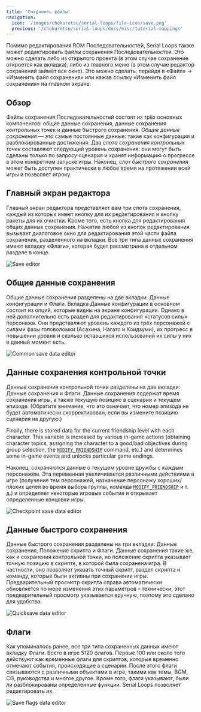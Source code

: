 ```yaml
---
title: 'Сохранить файлы'
navigation:
  icon: '/images/chokuretsu/serial-loops/file-icon/save.png'
  previous: '/chokuretsu/serial-loops/docs/misc/tutorial-mappings'
---
```


Помимо редактирования ROM Последовательностей, Serial Loops также может редактировать файлы сохранения Последовательностей. Это можно сделать либо
из открытого проекта (в этом случае сохранение откроется как вкладка), либо из главного меню (в этом случае редактор сохранений займёт все окно). 
Это можно сделать, перейдя в «Файл» &rarr; «Изменить файл сохранения» или нажав ссылку «Изменить файл сохранения» на главном экране.

## Обзор
Файлы сохранения Последовательностей состоят из трёх основных компонентов: общие данные сохранения, данные сохранения контрольных точек и данные быстрого сохранения.
_Общие данные сохранения_ — это самые постоянные данные: такие как конфигурация и разблокированные достижения. Два _слота сохранения контрольных точек_
составляют следующий уровень сохранения: они могут быть сделаны только по запросу сценария и хранят информацию о прогрессе
в этом конкретном запуске игры. Наконец, _слот быстрого сохранения_ может быть доступен практически в любое время на протяжении всей игры и позволяет
игроку.

## Главный экран редактора
Главный экран редактора представляет вам три слота сохранения, каждый из которых имеет кнопку для их редактирования и кнопку ракеты для их очистки.
Кроме того, есть кнопка для редактирования общих данных сохранения. Нажатие любой из кнопок редактирования вызывает диалоговое окно для редактирования этой части
файла сохранения, разделенного на вкладки. Все три типа данных сохранения имеют вкладку «Флаги», которая будет рассмотрена в отдельном разделе в конце.

![Save editor](/images/chokuretsu/serial-loops/save-editor-main.png)

## Общие данные сохранения
Общие данные сохранения разделены на две вкладки: Данные конфигурации и Флаги. Вкладка Данные конфигурации в основном состоит из опций, которые
видны на экране конфигурации. Однако в ней дополнительно есть раздел для редактирования «статусов силы» персонажа. Они представляют уровень
каждого из трёх персонажей с силами фазы головоломки (Асахина, Нагато и Коидзуми), их прогресс в повышении уровня и сколько
оставшихся использований их силы у них в данный момент есть.

![Common save data editor](/images/chokuretsu/serial-loops/save-editor-common.png)

## Данные сохранения контрольной точки
Данные сохранения контрольной точки разделены на две вкладки: Данные сохранения и Флаги. Данные сохранения содержат время сохранения игры, а также
текущую позицию в сценарии и текущем эпизоде. (Обратите внимание, что это означает, что номер эпизода не будет автоматически скорректирован,
если вы измените позицию сценария на другую.)

Finally, there is stored data for the current friendship level with each character. This variable is increased by various in-game actions (obtaining
character topics, assigning the character to a good/bad objectives during group selection, the [`MODIFY_FRIENDSHIP`](scripts/commands#modify_friendship)
command, etc.) and determines some in-game events and unlocks particular game endings.

Наконец, сохраняются данные о текущем уровне дружбы с каждым персонажем. Эта переменная увеличивается различными действиями в игре (получение
тем персонажей, назначение персонажу хороших/плохих целей во время выбора группы, команда [`MODIFY_FRIENDSHIP`](scripts/commands#modify_friendship)
и т. д.) и определяет некоторые игровые события и открывает определенные концовки игры.

![Checkpoint save data editor](/images/chokuretsu/serial-loops/save-editor-checkpoint.png)

## Данные быстрого сохранения
Данные быстрого сохранения разделены на три вкладки: Данные сохранения, Положение скрипта и Флаги. Данные сохранения такие же, как и сохранения контрольной точки, но положение скрипта указывает точную
позицию в скрипте, в которой была сохранена игра. В частности, оно позволяет указать точный скрипт,
раздел скрипта и команду, которые были активны при сохранении игры. Предварительный просмотр скрипта справа автоматически обновляется по мере изменения этих параметров &ndash; технически,
этот предварительный просмотр указывается вручную, поэтому это сделано для удобства.

![Quicksave data editor](/images/chokuretsu/serial-loops/save-editor-quicksave.png)

## Флаги
Как упоминалось ранее, все три типа сохраненных данных имеют вкладку Флаги. Всего в игре 5120 флагов. Первые 100 или около того действуют как временные флаги для
скриптов, которые временно отмечают события, происходящие в сценарии. После этого флаги связываются с различными объектами в игре, такими как темы,
BGM, CG, руководства и многое другое. Кроме того, флаги указывают, были ли разблокированы определенные функции. Serial Loops позволяет редактировать _их_.


![Save flags data editor](/images/chokuretsu/serial-loops/save-editor-flags.png)